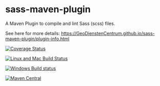 sass-maven-plugin
=================

A Maven Plugin to compile and lint Sass (scss) files.

See here for more details: https://GeoDienstenCentrum.github.io/sass-maven-plugin/plugin-info.html

[![Coverage Status](https://coveralls.io/repos/github/GeoDienstenCentrum/sass-maven-plugin/badge.svg?branch=master)](https://coveralls.io/github/GeoDienstenCentrum/sass-maven-plugin?branch=master)

[![Linux and Mac Build Status](https://travis-ci.org/GeoDienstenCentrum/sass-maven-plugin.svg?branch=master)](https://travis-ci.org/GeoDienstenCentrum/sass-maven-plugin)

[![Windows Build status](https://ci.appveyor.com/api/projects/status/qxc604b7o0rwxsel/branch/master?svg=true)](https://ci.appveyor.com/project/mprins/sass-maven-plugin)

[![Maven Central](https://maven-badges.herokuapp.com/maven-central/nl.geodienstencentrum.maven/sass-maven-plugin/badge.svg)](https://maven-badges.herokuapp.com/maven-central/nl.geodienstencentrum.maven/sass-maven-plugin/)
